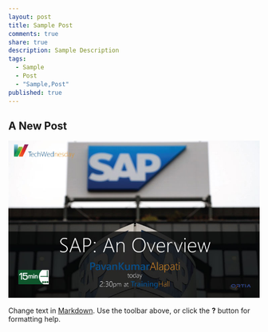 ```yaml
---
layout: post
title: Sample Post
comments: true
share: true
description: Sample Description
tags: 
  - Sample
  - Post
  - "Sample,Post"
published: true
---
```


## A New Post
![SAP.jpg](Revolt/Technology/Microsoft/Roslyn/_posts/SAP.jpg)

Change text in [Markdown](http://daringfireball.net/projects/markdown/). Use the toolbar above, or click the **?** button for formatting help.